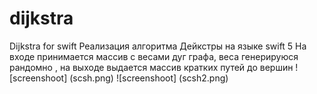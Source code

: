 # dijkstra
Dijkstra for swift
Реализация алгоритма Дейкстры на языке swift 5
На входе принимается массив с весами дуг графа, веса генерируюся рандомно , на выходе выдается массив кратких путей до вершин
![screenshoot] (scsh.png)
![screenshoot] (scsh2.png)
